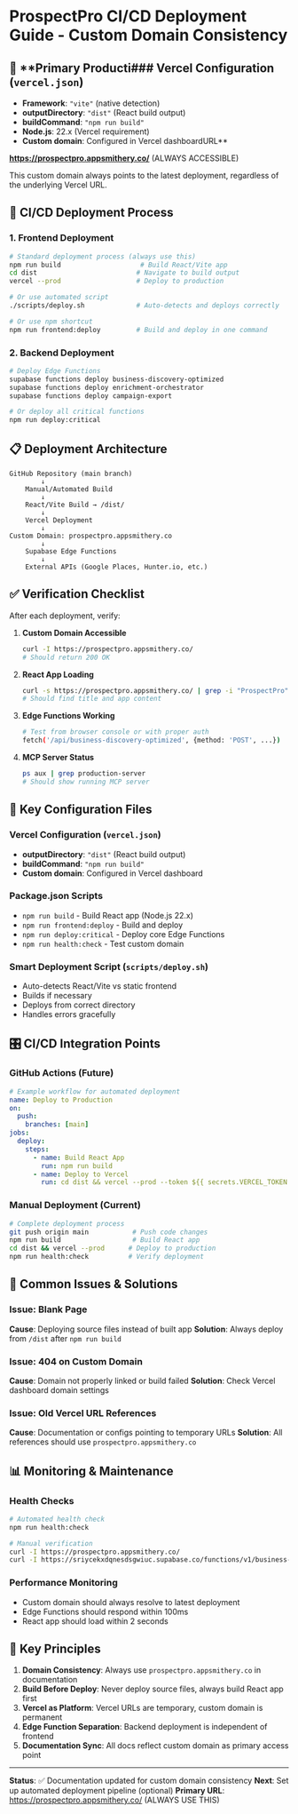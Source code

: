 # ProspectPro CI/CD Deployment Guide - Custom Domain Consistency

## 🎯 **Primary Producti### **Vercel Configuration** (`vercel.json`)
- **Framework**: `"vite"` (native detection)
- **outputDirectory**: `"dist"` (React build output)
- **buildCommand**: `"npm run build"`
- **Node.js**: 22.x (Vercel requirement)
- **Custom domain**: Configured in Vercel dashboardURL**

**https://prospectpro.appsmithery.co/** (ALWAYS ACCESSIBLE)

This custom domain always points to the latest deployment, regardless of the underlying Vercel URL.

## 🚀 **CI/CD Deployment Process**

### **1. Frontend Deployment**

```bash
# Standard deployment process (always use this)
npm run build                    # Build React/Vite app
cd dist                         # Navigate to build output
vercel --prod                   # Deploy to production

# Or use automated script
./scripts/deploy.sh             # Auto-detects and deploys correctly

# Or use npm shortcut
npm run frontend:deploy         # Build and deploy in one command
```

### **2. Backend Deployment**

```bash
# Deploy Edge Functions
supabase functions deploy business-discovery-optimized
supabase functions deploy enrichment-orchestrator
supabase functions deploy campaign-export

# Or deploy all critical functions
npm run deploy:critical
```

## 📋 **Deployment Architecture**

```
GitHub Repository (main branch)
        ↓
    Manual/Automated Build
        ↓
    React/Vite Build → /dist/
        ↓
    Vercel Deployment
        ↓
Custom Domain: prospectpro.appsmithery.co
        ↓
    Supabase Edge Functions
        ↓
    External APIs (Google Places, Hunter.io, etc.)
```

## ✅ **Verification Checklist**

After each deployment, verify:

1. **Custom Domain Accessible**

   ```bash
   curl -I https://prospectpro.appsmithery.co/
   # Should return 200 OK
   ```

2. **React App Loading**

   ```bash
   curl -s https://prospectpro.appsmithery.co/ | grep -i "ProspectPro"
   # Should find title and app content
   ```

3. **Edge Functions Working**

   ```bash
   # Test from browser console or with proper auth
   fetch('/api/business-discovery-optimized', {method: 'POST', ...})
   ```

4. **MCP Server Status**
   ```bash
   ps aux | grep production-server
   # Should show running MCP server
   ```

## 🔧 **Key Configuration Files**

### **Vercel Configuration** (`vercel.json`)

- **outputDirectory**: `"dist"` (React build output)
- **buildCommand**: `"npm run build"`
- **Custom domain**: Configured in Vercel dashboard

### **Package.json Scripts**

- `npm run build` - Build React app (Node.js 22.x)
- `npm run frontend:deploy` - Build and deploy
- `npm run deploy:critical` - Deploy core Edge Functions
- `npm run health:check` - Test custom domain

### **Smart Deployment Script** (`scripts/deploy.sh`)

- Auto-detects React/Vite vs static frontend
- Builds if necessary
- Deploys from correct directory
- Handles errors gracefully

## 🎛️ **CI/CD Integration Points**

### **GitHub Actions (Future)**

```yaml
# Example workflow for automated deployment
name: Deploy to Production
on:
  push:
    branches: [main]
jobs:
  deploy:
    steps:
      - name: Build React App
        run: npm run build
      - name: Deploy to Vercel
        run: cd dist && vercel --prod --token ${{ secrets.VERCEL_TOKEN }}
```

### **Manual Deployment (Current)**

```bash
# Complete deployment process
git push origin main           # Push code changes
npm run build                  # Build React app
cd dist && vercel --prod      # Deploy to production
npm run health:check          # Verify deployment
```

## 🚨 **Common Issues & Solutions**

### **Issue: Blank Page**

**Cause**: Deploying source files instead of built app
**Solution**: Always deploy from `/dist` after `npm run build`

### **Issue: 404 on Custom Domain**

**Cause**: Domain not properly linked or build failed
**Solution**: Check Vercel dashboard domain settings

### **Issue: Old Vercel URL References**

**Cause**: Documentation or configs pointing to temporary URLs
**Solution**: All references should use `prospectpro.appsmithery.co`

## 📊 **Monitoring & Maintenance**

### **Health Checks**

```bash
# Automated health check
npm run health:check

# Manual verification
curl -I https://prospectpro.appsmithery.co/
curl -I https://sriycekxdqnesdsgwiuc.supabase.co/functions/v1/business-discovery-optimized
```

### **Performance Monitoring**

- Custom domain should always resolve to latest deployment
- Edge Functions should respond within 100ms
- React app should load within 2 seconds

## 🎯 **Key Principles**

1. **Domain Consistency**: Always use `prospectpro.appsmithery.co` in documentation
2. **Build Before Deploy**: Never deploy source files, always build React app first
3. **Vercel as Platform**: Vercel URLs are temporary, custom domain is permanent
4. **Edge Function Separation**: Backend deployment is independent of frontend
5. **Documentation Sync**: All docs reflect custom domain as primary access point

---

**Status**: ✅ Documentation updated for custom domain consistency
**Next**: Set up automated deployment pipeline (optional)
**Primary URL**: https://prospectpro.appsmithery.co/ (ALWAYS USE THIS)
